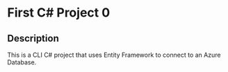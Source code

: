 # First C# Project 0

## Description
This is a CLI C# project that uses Entity Framework to connect to an Azure Database.